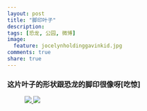 ```yaml
---
layout: post
title: "脚印叶子"
description: 
tags: [恐龙, 公园, 微博]
image:
  feature: jocelynholdinggavinkid.jpg
comments: true
share: true
---
```


### 这片叶子的形状跟恐龙的脚印很像呀[吃惊] ###


<figure class="half">
  <a href="http://i.imgur.com/BiGEX54.jpg">
  <img src="http://i.imgur.com/BiGEX54.jpg">
  </a>
  <a href="http://i.imgur.com/XVh5c16.jpg">
  <img src="http://i.imgur.com/XVh5c16.jpg">
  </a>
</figure>